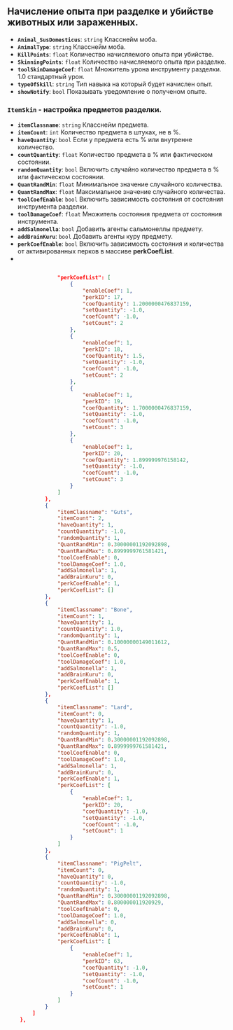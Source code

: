 ## Начисление опыта при разделке и убийстве животных или зараженных.

- **`Animal_SusDomesticus`**: `string` Класснейм моба.
- **`AnimalType`**: `string` Класснейм моба.
- **`KillPoints`**: `float` Количество начисляемого опыта при убийстве.
- **`SkinningPoints`**: `float` Количество начисляемого опыта при разделке.
- **`toolSkinDamageCoef`**: `float` Множитель урона инструменту разделки. 1.0 стандартный урон.
- **`typeOfSkill`**: `string` Тип навыка на который будет начислен опыт.
- **`showNotify`**: `bool` Показывать уведомление о полученом опыте.

### `ItemSkin` - настройка предметов разделки.

- **`itemClassname`**: `string` Класснейм предмета.
- **`itemCount`**: `int` Количество предмета в штуках, не в %.
- **`haveQuantity`**: `bool` Если у предмета есть % или внутренне количество.
- **`countQuantity`**: `float` Количество предмета в % или фактическом состоянии.
- **`randomQuantity`**: `bool` Включить случайно количество предмета в % или фактическом состоянии.
- **`QuantRandMin`**: `float` Минимальное значение случайного количества.
- **`QuantRandMax`**: `float` Максимальное значение случайного количества.
- **`toolCoefEnable`**: `bool` Включить зависимость состояния от состояния инструмента разделки.
- **`toolDamageCoef`**: `float` Множитель состояния предмета от состояния инструмента.
- **`addSalmonella`**: `bool` Добавить агенты сальмонеллы предмету.
- **`addBrainKuru`**: `bool` Добавить агенты куру предмету.
- **`perkCoefEnable`**: `bool` Включить зависимость состояния и количества от активированных перков в массиве **perkCoefList**.
- 
```json

                "perkCoefList": [
                    {
                        "enableCoef": 1,
                        "perkID": 17,
                        "coefQuantity": 1.2000000476837159,
                        "setQuantity": -1.0,
                        "coefCount": -1.0,
                        "setCount": 2
                    },
                    {
                        "enableCoef": 1,
                        "perkID": 18,
                        "coefQuantity": 1.5,
                        "setQuantity": -1.0,
                        "coefCount": -1.0,
                        "setCount": 2
                    },
                    {
                        "enableCoef": 1,
                        "perkID": 19,
                        "coefQuantity": 1.7000000476837159,
                        "setQuantity": -1.0,
                        "coefCount": -1.0,
                        "setCount": 3
                    },
                    {
                        "enableCoef": 1,
                        "perkID": 20,
                        "coefQuantity": 1.899999976158142,
                        "setQuantity": -1.0,
                        "coefCount": -1.0,
                        "setCount": 3
                    }
                ]
            },
            {
                "itemClassname": "Guts",
                "itemCount": 2,
                "haveQuantity": 1,
                "countQuantity": -1.0,
                "randomQuantity": 1,
                "QuantRandMin": 0.30000001192092898,
                "QuantRandMax": 0.8999999761581421,
                "toolCoefEnable": 0,
                "toolDamageCoef": 1.0,
                "addSalmonella": 1,
                "addBrainKuru": 0,
                "perkCoefEnable": 1,
                "perkCoefList": []
            },
            {
                "itemClassname": "Bone",
                "itemCount": 1,
                "haveQuantity": 1,
                "countQuantity": 1.0,
                "randomQuantity": 1,
                "QuantRandMin": 0.10000000149011612,
                "QuantRandMax": 0.5,
                "toolCoefEnable": 0,
                "toolDamageCoef": 1.0,
                "addSalmonella": 1,
                "addBrainKuru": 0,
                "perkCoefEnable": 1,
                "perkCoefList": []
            },
            {
                "itemClassname": "Lard",
                "itemCount": 0,
                "haveQuantity": 1,
                "countQuantity": -1.0,
                "randomQuantity": 1,
                "QuantRandMin": 0.30000001192092898,
                "QuantRandMax": 0.8999999761581421,
                "toolCoefEnable": 0,
                "toolDamageCoef": 1.0,
                "addSalmonella": 1,
                "addBrainKuru": 0,
                "perkCoefEnable": 1,
                "perkCoefList": [
                    {
                        "enableCoef": 1,
                        "perkID": 20,
                        "coefQuantity": -1.0,
                        "setQuantity": -1.0,
                        "coefCount": -1.0,
                        "setCount": 1
                    }
                ]
            },
            {
                "itemClassname": "PigPelt",
                "itemCount": 0,
                "haveQuantity": 0,
                "countQuantity": -1.0,
                "randomQuantity": 1,
                "QuantRandMin": 0.30000001192092898,
                "QuantRandMax": 0.800000011920929,
                "toolCoefEnable": 0,
                "toolDamageCoef": 1.0,
                "addSalmonella": 0,
                "addBrainKuru": 0,
                "perkCoefEnable": 1,
                "perkCoefList": [
                    {
                        "enableCoef": 1,
                        "perkID": 63,
                        "coefQuantity": -1.0,
                        "setQuantity": -1.0,
                        "coefCount": -1.0,
                        "setCount": 1
                    }
                ]
            }
        ]
    },
